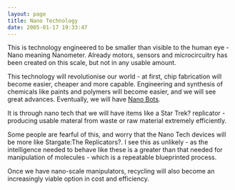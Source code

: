 ```yaml
---
layout: page
title: Nano Technology
date: 2005-01-17 19:33:47
---
```

<p>This is technology engineered to be smaller than visible to the human eye - Nano meaning Nanometer. Already motors, sensors and microcircuitry has been created on this scale, but not in any usable amount.
</p>
<p>This technology will revolutionise our world - at first, chip fabrication will become easier, cheaper and more capable. Engineering and synthesis of chemicals like paints and polymers will become easier, and we will see great advances. Eventually, we will have <a class="wiki" href="/wiki/nano_bots.html" nano"="" robots"="" scale="" title="Microscopic or">Nano Bots</a>.
</p>
<p>It is through nano tech that we will have items like a Star Trek<a class="wiki wikinew for-review" title="Create page: Star Trek">?</a> replicator - producing usable materal from waste or raw material extremely efficiently.
</p>
<p>Some people are fearful of this, and worry that the Nano Tech devices will be more like Stargate:The Replicators<a class="wiki wikinew for-review" title="Create page: Stargate:The Replicators">?</a>. I see this as unlikely - as the intelligence needed to behave like these is a greater than that needed for manipulation of molecules - which is a repeatable blueprinted process.
</p>
<p>Once we have nano-scale manipulators, recycling will also become an increasingly viable option in cost and efficiency.
</p>
